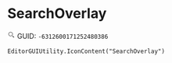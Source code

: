 # SearchOverlay
![](/img/SearchOverlay.png)
GUID: `-6312600171252480386`
```
EditorGUIUtility.IconContent("SearchOverlay")
```
